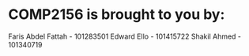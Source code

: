 # COMP2156 is brought to you by:
Faris Abdel Fattah - 101283501
Edward Ello - 101415722
Shakil Ahmed - 101340719

